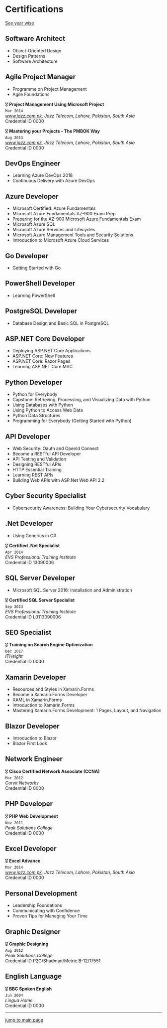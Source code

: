 # Certifications

[See year wise](../certifications/yearly)

## Software Architect

- Object-Oriented Design
- Design Patterns
- Software Architecture

## Agile Project Manager

- Programme on Project Management
- Agile Foundations

🎖️ __Project Management Using Microsoft Project__  
`Mar 2014`  
_www.jazz.com.pk, Jazz Telecom, Lahore, Pakistan, South Asia_  
Credential ID 0000

🎖️ __Mastering your Projects - The PMBOK Way__  
`Aug 2013`  
_www.jazz.com.pk, Jazz Telecom, Lahore, Pakistan, South Asia_  
Credential ID 0000

## DevOps Engineer

- Learning Azure DevOps 2018
- Continuous Delivery with Azure DevOps

## Azure Developer

- Microsoft Certified: Azure Fundamentals
- Microsoft Azure Fundamentals AZ-900 Exam Prep
- Preparing for the AZ-900 Microsoft Azure Fundamentals Exam
- Microsoft Azure SQL
- Microsoft Azure Services and Lifecycles
- Microsoft Azure Management Tools and Security Solutions
- Introduction to Microsoft Azure Cloud Services

## Go Developer

- Getting Started with Go

## PowerShell Developer

- Learning PowerShell

## PostgreSQL Developer

- Database Design and Basic SQL in PostgreSQL

## ASP.NET Core Developer

- Deploying ASP.NET Core Applications
- ASP.NET Core: New Features
- ASP.NET Core: Razor Pages
- Learning ASP.NET Core MVC

## Python Developer

- Python for Everybody
- Capstone: Retrieving, Processing, and Visualizing Data with Python
- Using Databases with Python
- Using Python to Access Web Data
- Python Data Structures
- Programming for Everybody (Getting Started with Python)

## API Developer

- Web Security: Oauth and OpenId Connect
- Become a RESTful API Developer
- API Testing and Validation
- Designing RESTful APIs
- HTTP Essential Training
- Learning REST APIs
- Building Web APIs with ASP.Net Web API 2.2

## Cyber Security Specialist

- Cybersecurity Awareness: Building Your Cybersecurity Vocabulary

## .Net Developer

- Using Generics in C#

🎖️ __Certified .Net Specialist__  
`Apr 2014`  
_EVS Professional Training Institute_  
Credential ID 13090006

## SQL Server Developer

- Microsoft SQL Server 2016: Installation and Administration

🎖️ __Certified SQL Server Specialist__  
`Sep 2013`  
_EVS Professional Training Institute_  
Credential ID L0113090006

## SEO Specialist

🎖️ __Training on Search Engine Optimization__  
`Dec 2017`  
_ITHeight_  
Credential ID 0000

## Xamarin Developer

- Resources and Styles in Xamarin.Forms
- Become a Xamarin.Forms Developer
- XAML in Xamarin.Forms
- Introduction to Xamarin.Forms
- Mastering Xamarin.Forms Development: 1 Pages, Layout, and Navigation

## Blazor Developer

- Introduction to Blazor
- Blazor First Look

## Network Engineer

🎖️ __Cisco Certified Network Associate (CCNA)__  
`Mar 2012`  
_Corvit Networks_  
Credential ID 0000

## PHP Developer

🎖️ __PHP Web Development__  
`Nov 2011`  
_Peak Solutions College_  
Credential ID 0000

## Excel Developer

🎖️ __Excel Advance__  
`Mar 2014`  
_www.jazz.com.pk, Jazz Telecom, Lahore, Pakistan, South Asia_  
Credential ID 0000

## Personal Development

- Leadership Foundations
- Communicating with Confidence
- Proven Tips for Managing Your Time

## Graphic Designer

🎖️ __Graphic Designing__  
`Aug 2012`  
_Peak Solutions College_  
Credential ID P2G/Shadman/Metric.B-12/17551

## English Language

🎖️ __BBC Spoken English__  
`Jun 2004`  
_Lingua Home_  
Credential ID 0000  

---
[jump to main page](https://mabubakarriaz.github.io)

<!-- Google tag (gtag.js) -->
<script async src="https://www.googletagmanager.com/gtag/js?id=G-T8M8FBW7SY"></script>
<script>
  window.dataLayer = window.dataLayer || [];
  function gtag(){dataLayer.push(arguments);}
  gtag('js', new Date());

  gtag('config', 'G-T8M8FBW7SY');
</script>